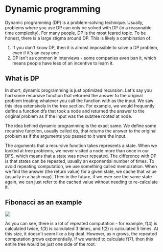 # Dynamic programming

Dynamic programming (DP) is a problem-solving technique. Usually, problems where
you use DP can only be solved with DP (in a reasonable time complexity). For
many people, DP is the most feared topic. To be honest, there is a large stigma
around DP. This is likely a combination of:

1. If you don't know DP, then it is almost impossible to solve a DP problem,
   even if it's an easy one
1. DP isn't as common in interviews - some companies even ban it, which means
   people have less of an incentive to learn it.

## What is DP

In short, dynamic programming is just optimized recursion. Let's say you had
some recursive function that returned the answer to the original problem
treating whatever you call the function with as the input. We saw this idea
extensively in the tree section. For example, we would frequently define a
function dfs that took a node and returned the answer to the original problem as
if the input was the subtree rooted at node.

The idea behind dynamic programming is the exact same. We define some recursive
function, usually called dp, that returns the answer to the original problem as
if the arguments you passed to it were the input.

The arguments that a recursive function takes represents a state. When we looked
at tree problems, we never visited a node more than once in our DFS, which means
that a state was never repeated. The difference with DP is that states can be
repeated, usually an exponential number of times. To avoid repeating
computation, we use something called memoization. When we find the answer (the
return value) for a given state, we cache that value (usually in a hash map).
Then in the future, if we ever see the same state again, we can just refer to
the cached value without needing to re-calculate it.

## Fibonacci as an example

![](https://leetcode.com/explore/interview/card/leetcodes-interview-crash-course-data-structures-and-algorithms/712/dynamic-programming/Figures/DSA/Chapter_10/49_1.png)

As you can see, there is a lot of repeated computation - for example, f(4) is
calculated twice, f(3) is calculated 3 times, and f(2) is calculated 5 times. At
this size, it doesn't seem like a big deal. However, as n grows, the repeated
computation grows exponentially. If we wanted to calculate f(7), then this
entire tree would be just one side of the root.
